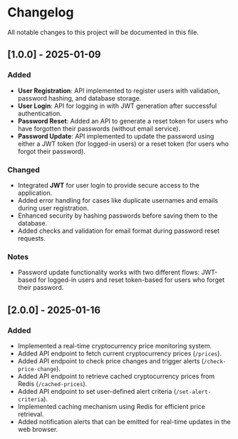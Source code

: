 # Changelog

All notable changes to this project will be documented in this file.

## [1.0.0] - 2025-01-09
### Added
- **User Registration**: API implemented to register users with validation, password hashing, and database storage.
- **User Login**: API for logging in with JWT generation after successful authentication.
- **Password Reset**: Added an API to generate a reset token for users who have forgotten their passwords (without email service).
- **Password Update**: API implemented to update the password using either a JWT token (for logged-in users) or a reset token (for users who forgot their password).

### Changed
- Integrated **JWT** for user login to provide secure access to the application.
- Added error handling for cases like duplicate usernames and emails during user registration.
- Enhanced security by hashing passwords before saving them to the database.
- Added checks and validation for email format during password reset requests.

### Notes
- Password update functionality works with two different flows: JWT-based for logged-in users and reset token-based for users who forget their password.

## [2.0.0] - 2025-01-16
### Added
- Implemented a real-time cryptocurrency price monitoring system.
- Added API endpoint to fetch current cryptocurrency prices (`/prices`).
- Added API endpoint to check price changes and trigger alerts (`/check-price-change`).
- Added API endpoint to retrieve cached cryptocurrency prices from Redis (`/cached-prices`).
- Added API endpoint to set user-defined alert criteria (`/set-alert-criteria`).
- Implemented caching mechanism using Redis for efficient price retrieval.
- Added notification alerts that can be emitted for real-time updates in the web browser.
